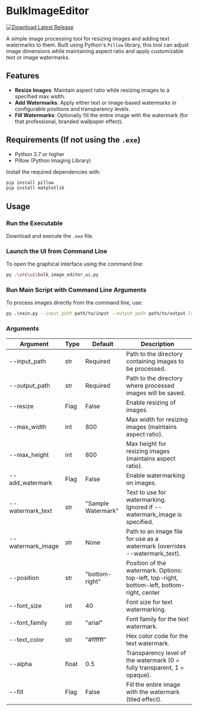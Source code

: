 ﻿# BulkImageEditor

[![Download Latest Release](https://img.shields.io/github/v/release/NullPointerExcy/BulkImageEditor)](https://github.com/NullPointerExcy/BulkImageEditor/releases/latest)

A simple image processing tool for resizing images and adding text watermarks to them. Built using Python's `Pillow`
library, this tool can adjust image dimensions while maintaining aspect ratio and apply customizable text or image watermarks.

## Features

- **Resize Images**: Maintain aspect ratio while resizing images to a specified max width.
- **Add Watermarks**: Apply either text or image-based watermarks in configurable positions and transparency levels.
- **Fill Watermarks**: Optionally fill the entire image with the watermark (for that professional, branded wallpaper
  effect).

## Requirements (If not using the `.exe`)

- Python 3.7 or higher
- Pillow (Python Imaging Library)

Install the required dependencies with:

```bash
pip install pillow
pip install matplotlib
```

## Usage

### Run the Executable
Download and execute the `.exe` file.

### Launch the UI from Command Line
To open the graphical interface using the command line:
```bash
py .\src\ui\bulk_image_editor_ui.py
```

### Run Main Script with Command Line Arguments
To process images directly from the command line, use:
```bash
py .\main.py --input_path path/to/input --output_path path/to/output [options]
```

### Arguments

| Argument          | Type    | Default             | Description                                                                                |
|-------------------|---------|---------------------|--------------------------------------------------------------------------------------------|
| --input_path      | str     | Required            | Path to the directory containing images to be processed.                                   |
| --output_path     | str     | Required            | Path to the directory where processed images will be saved.                                |
| --resize          | Flag    | False               | Enable resizing of images.                                                                 |
| --max_width       | int     | 800                 | Max width for resizing images (maintains aspect ratio).                                    |
| --max_height      | int     | 800                 | Max height for resizing images (maintains aspect ratio).                                   |
| --add_watermark   | Flag    | False               | Enable watermarking on images.                                                             |
| --watermark_text  | str     | "Sample Watermark"  | Text to use for watermarking. Ignored if --watermark_image is specified.                   |
| --watermark_image | str     | None                | Path to an image file for use as a watermark (overrides --watermark_text).                 |
| --position        | str     | "bottom-right"      | Position of the watermark. Options: top-left, top-right, bottom-left, bottom-right, center |
| --font_size       | int     | 40                  | Font size for text watermarking.                                                           |
| --font_family     | str     | "arial"             | Font family for the text watermark.                                                        |
| --text_color      | str     | "#ffffff"           | Hex color code for the text watermark.                                                     |
| --alpha           | float   | 0.5                 | Transparency level of the watermark (0 = fully transparent, 1 = opaque).                   |
| --fill            | Flag    | False               | Fill the entire image with the watermark (tiled effect).                                   |
                           
